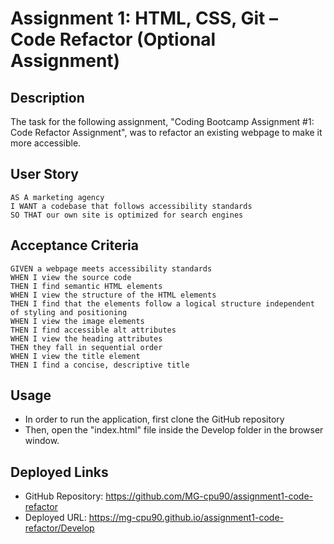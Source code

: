 # Assignment 1: HTML, CSS, Git – Code Refactor (Optional Assignment)

## Description
The task for the following assignment, "Coding Bootcamp Assignment #1: Code Refactor Assignment", was to refactor an existing webpage to make it more accessible.

## User Story

```
AS A marketing agency
I WANT a codebase that follows accessibility standards
SO THAT our own site is optimized for search engines
```

## Acceptance Criteria

```
GIVEN a webpage meets accessibility standards
WHEN I view the source code
THEN I find semantic HTML elements
WHEN I view the structure of the HTML elements
THEN I find that the elements follow a logical structure independent of styling and positioning
WHEN I view the image elements
THEN I find accessible alt attributes
WHEN I view the heading attributes
THEN they fall in sequential order
WHEN I view the title element
THEN I find a concise, descriptive title
```

## Usage

* In order to run the application, first clone the GitHub repository
* Then, open the "index.html" file inside the Develop folder in the browser window.


## Deployed Links
* GitHub Repository: https://github.com/MG-cpu90/assignment1-code-refactor
* Deployed URL: https://mg-cpu90.github.io/assignment1-code-refactor/Develop